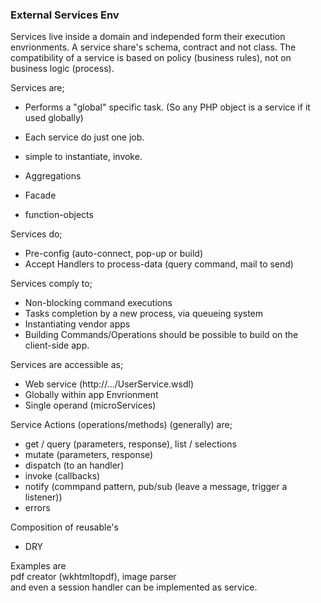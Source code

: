 ### External Services Env

Services live inside a domain and independed form their execution envrionments.
A service share's schema, contract and not class.
The compatibility of a service is based on policy (business rules), not on business logic (process).

Services are;  
+ Performs a "global" specific task. (So any PHP object is a service if it used globally)
+ Each service do just one job.
+ simple to instantiate, invoke.

+ Aggregations
+ Facade
+ function-objects

Services do; 
+ Pre-config (auto-connect, pop-up or build)
+ Accept Handlers to process-data (query command, mail to send)


Services comply to;
+ Non-blocking command executions
+ Tasks completion by a new process, via queueing system
+ Instantiating vendor apps
+ Building Commands/Operations should be possible to build on the client-side app.

Services are accessible as;
+ Web service (http://.../UserService.wsdl)
+ Globally within app Envrionment
+ Single operand (microServices)

Service Actions (operations/methods) (generally) are;
+ get / query (parameters, response), list / selections
+ mutate (parameters, response)
+ dispatch (to an handler) 
+ invoke (callbacks)
+ notify (commpand pattern, pub/sub (leave a message, trigger a listener)) 
+ errors

Composition of reusable's
+ DRY  


Examples are  
pdf creator (wkhtmltopdf), image parser   
and even a session handler can be implemented as service.

